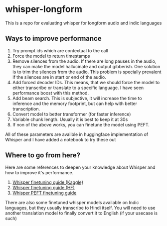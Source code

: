 # whisper-longform

This is a repo for evaluating whisper for longform audio and indic languages

## Ways to improve performance

1. Try prompt ids which are contextual to the call
2. Force the model to return timestamps
3. Remove silences from the audio. If there are long pauses in the audio, they can make the model hallucinate and output gibberish. One solution is to trim the silences from the audio. This problem is specially prevalent if the silences are in start or end of the audio.
4. Add forced decoder IDs. This means, that we should force the model to either transcribe or translate to a specific language. I have seen performance boost with this method.
5. Add beam search. This is subjective, it will increase the time to inference and the memory footprint, but can help with better transcription.
6. Convert model to better transformer (for faster inference)
7. Variable chunk length. Usually it is best to keep it at 30s
8. If non of the above works, you can finetune the model using PEFT.

All of these parameters are availble in huggingface implementation of Whisper and I have added a notebook to try these out

## Where to go from here?

Here are some references to deepen your knowledge about Whisper and how to improve it's performance.

1. [Whisper finetuning guide (Kaggle)](https://www.kaggle.com/code/nbroad/whisper-training-starter-kit)
2. [Whisper finetuning guide (HF)](https://huggingface.co/blog/fine-tune-whisper)
3. [Whisper PEFT finetuning guide](https://github.com/Vaibhavs10/fast-whisper-finetuning#evaluation-metrics)

There are also some finetuned whisper models available on Indic languages, but they usually transcribe to Hindi itself. You will need to use another translation model to finally convert it to English (if your usecase is such) 
